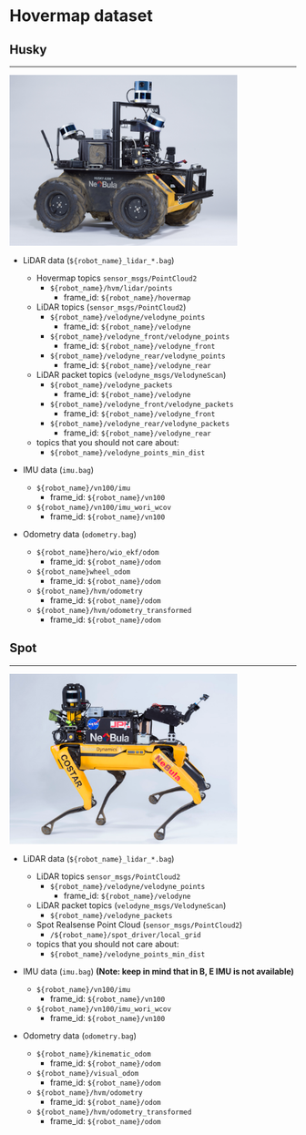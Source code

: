 # Hovermap dataset

## Husky
---
<img src="../images/husky_equpiment.jpg" alt="drawing" width="400"/>

- LiDAR data (```${robot_name}_lidar_*.bag```)
  - Hovermap topics ```sensor_msgs/PointCloud2``` 
    - ```${robot_name}/hvm/lidar/points```
      - frame_id: ```${robot_name}/hovermap```
  - LiDAR topics (```sensor_msgs/PointCloud2```)
    - ```${robot_name}/velodyne/velodyne_points```
      - frame_id: ```${robot_name}/velodyne```
    - ```${robot_name}/velodyne_front/velodyne_points```
      - frame_id: ```${robot_name}/velodyne_front```
    - ```${robot_name}/velodyne_rear/velodyne_points```
      - frame_id: ```${robot_name}/velodyne_rear```
  - LiDAR packet topics (```velodyne_msgs/VelodyneScan```)
    - ```${robot_name}/velodyne_packets```
      - frame_id: ```${robot_name}/velodyne```
    - ```${robot_name}/velodyne_front/velodyne_packets```
      - frame_id: ```${robot_name}/velodyne_front```
    - ```${robot_name}/velodyne_rear/velodyne_packets```
      - frame_id: ```${robot_name}/velodyne_rear```
  - topics that you should not care about:
    - ```${robot_name}/velodyne_points_min_dist```

- IMU data (```imu.bag```)
  - ```${robot_name}/vn100/imu```
    - frame_id: ```${robot_name}/vn100```
  - ```${robot_name}/vn100/imu_wori_wcov```
    - frame_id: ```${robot_name}/vn100```

- Odometry data (```odometry.bag```)
  - ```${robot_name}hero/wio_ekf/odom```
    - frame_id: ```${robot_name}/odom``` 
  - ```${robot_name}wheel_odom```
    - frame_id: ```${robot_name}/odom``` 
  - ```${robot_name}/hvm/odometry```
    - frame_id: ```${robot_name}/odom``` 
  - ```${robot_name}/hvm/odometry_transformed```
    - frame_id: ```${robot_name}/odom``` 

## Spot
---
  <img src="../images/spot_equipment.png" alt="drawing" width="400"/>

- LiDAR data (```${robot_name}_lidar_*.bag```)
  - LiDAR topics ```sensor_msgs/PointCloud2``` 
    - ```${robot_name}/velodyne/velodyne_points```
      - frame_id: ```${robot_name}/velodyne```
  - LiDAR packet topics (```velodyne_msgs/VelodyneScan```)
    - ```${robot_name}/velodyne_packets```
  - Spot Realsense Point Cloud (```sensor_msgs/PointCloud2```)
    - ```/${robot_name}/spot_driver/local_grid```
  - topics that you should not care about:
    - ```${robot_name}/velodyne_points_min_dist```

- IMU data (```imu.bag```) **(Note: keep in mind that in B, E IMU is not available)**
  - ```${robot_name}/vn100/imu``` 
    - frame_id: ```${robot_name}/vn100```
  - ```${robot_name}/vn100/imu_wori_wcov```
    - frame_id: ```${robot_name}/vn100```

- Odometry data (```odometry.bag```)
  - ```${robot_name}/kinematic_odom```
     - frame_id: ```${robot_name}/odom``` 
  - ```${robot_name}/visual_odom```
    - frame_id: ```${robot_name}/odom``` 
  - ```${robot_name}/hvm/odometry```
    - frame_id: ```${robot_name}/odom``` 
  - ```${robot_name}/hvm/odometry_transformed```
    - frame_id: ```${robot_name}/odom``` 
